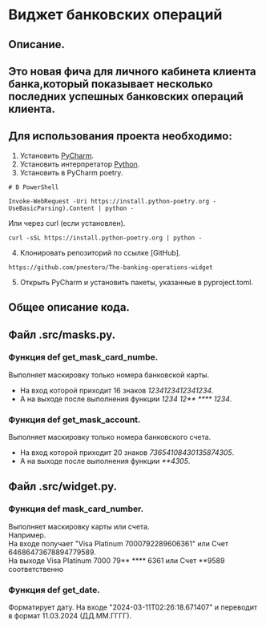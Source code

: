 # Виджет банковских операций 

## Описание.
## Это новая фича для личного кабинета клиента банка,который показывает несколько последних успешных банковских операций клиента.

## Для использования проекта необходимо:
1. Установить [PyCharm](https://www.jetbrains.com/ru-ru/pycharm/download/?section=windows).
2. Установить интерпретатор [Python](https://www.python.org/downloads/).
3. Установить в PyCharm poetry.
```
# В PowerShell

Invoke-WebRequest -Uri https://install.python-poetry.org -UseBasicParsing).Content | python -
```
 Или через curl (если установлен).
```
curl -sSL https://install.python-poetry.org | python -
```
4. Клонировать репозиторий по ссылке [GitHub].
```
https://github.com/pnestero/The-banking-operations-widget
```

5. Открыть PyCharm и установить пакеты, указанные в pyproject.toml.


## Общее описание кода.
## Файл .src/masks.py.
### Функция def get_mask_card_numbe.
Выполняет маскировку только номера банковской карты. 
- На вход которой приходит 16 знаков _1234123412341234_.
- А на выходе после выполнения функции _1234 12** **** 1234_.

### Функция def get_mask_account.
Выполняет маскировку только номера банковского счета.
- На вход которой приходит 20 знаков _73654108430135874305_.
- А на выходе после выполнения функции _**4305_.

## Файл .src/widget.py.
### Функция def mask_card_number.
Выполняет маскировку карты или счета.  
Например.  
На входе получает "Visa Platinum 7000792289606361" или Счет 64686473678894779589.  
На выходе Visa Platinum 7000 79** **** 6361 или Счет **9589 соответственно 

### Функция def get_date.
Форматирует дату. 
На входе "2024-03-11T02:26:18.671407" и переводит в формат 11.03.2024 (ДД.ММ.ГГГГ).
